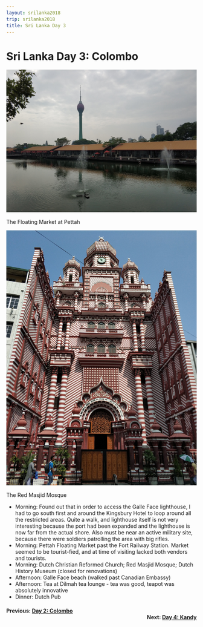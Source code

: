 ```yaml
---
layout: srilanka2018
trip: srilanka2018
title: Sri Lanka Day 3
---
```


# Sri Lanka Day 3: Colombo

<img src="/assets/images/srilanka2018/pettah.JPG">
<p class=caption>The Floating Market at Pettah</p>

<img src="/assets/images/srilanka2018/red-mosque.JPG">
<p class=caption>The Red Masjid Mosque</p>

* Morning: Found out that in order to access the Galle Face lighthouse, I had to go south first and around the Kingsbury Hotel to loop around all the restricted areas. Quite a walk, and lighthouse itself is not very interesting because the port had been expanded and the lighthouse is now far from the actual shore. Also must be near an active military site, because there were soldiers patrolling the area with big rifles.
* Morning: Pettah Floating Market past the Fort Railway Station. Market seemed to be tourist-fied, and at time of visiting lacked both vendors and tourists.
* Morning: Dutch Christian Reformed Church; Red Masjid Mosque; Dutch History Museum (closed for renovations)
* Afternoon: Galle Face beach (walked past Canadian Embassy)
* Afternoon: Tea at Dilmah tea lounge - tea was good, teapot was absolutely innovative
* Dinner: Dutch Pub

<h4><div style="text-align: left; margin-bottom: -20px">Previous: <a href="/2018/11/26/srilanka2.html">Day 2: Colombo</a></div></h4>
<h4><div style="text-align: right;">Next: <a href="/2018/11/28/srilanka4.html">Day 4: Kandy</a></div></h4>